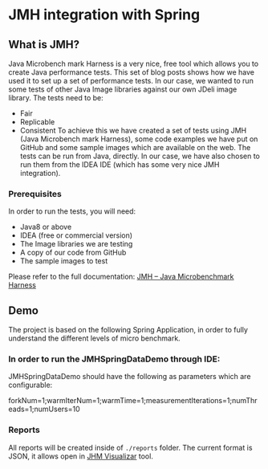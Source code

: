 # JMH integration with Spring

## What is JMH?
Java Microbench mark Harness is a very nice, free tool which allows you to create Java performance tests. This set of blog posts shows how we have used it to set up a set of performance tests. In our case, we wanted to run some tests of other Java Image libraries against our own JDeli image library. The tests need to be:

* Fair
* Replicable
* Consistent
To achieve this we have created a set of tests using JMH (Java Microbench mark Harness), some code examples we have put on GitHub and some sample images which are available on the web. The tests can be run from Java, directly. In our case, we have also chosen to run them from the IDEA IDE (which has some very nice JMH integration).

### Prerequisites
In order to run the tests, you will need:

* Java8 or above
* IDEA (free or commercial version)
* The Image libraries we are testing
* A copy of our code from GitHub
* The sample images to test

Please refer to the full documentation:
[JMH – Java Microbenchmark Harness](https://openjdk.org/projects/code-tools/jmh/)

## Demo
The project is based on the following Spring Application, in order to fully understand the different levels of micro benchmark.

### In order to run the JMHSpringDataDemo through IDE:
JMHSpringDataDemo should have the following as parameters which are configurable:

forkNum=1;warmIterNum=1;warmTime=1;measurementIterations=1;numThreads=1;numUsers=10

### Reports
All reports will be created inside of `./reports` folder. The current format is JSON, it allows open in [JHM Visualizar](https://jmh.morethan.io/) tool.  
